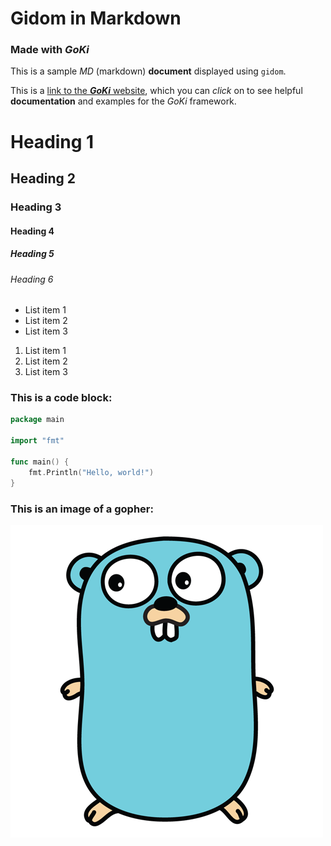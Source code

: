 # Gidom in Markdown

### Made with ***GoKi***

This is a sample _MD_ (markdown) **document** displayed using `gidom`.

This is a [link to the ***GoKi*** website](https://goki.dev), which you can _click_ on to see helpful **documentation** and examples for the *GoKi* framework.

# Heading 1
## Heading 2
### Heading 3
#### Heading 4
##### Heading 5
###### Heading 6

* List item 1
* List item 2
* List item 3

1. List item 1
2. List item 2
3. List item 3


### This is a code block:

```go
package main

import "fmt"

func main() {
    fmt.Println("Hello, world!")
}
```

### This is an image of a gopher: 

![Image of a gopher](gopher.png)